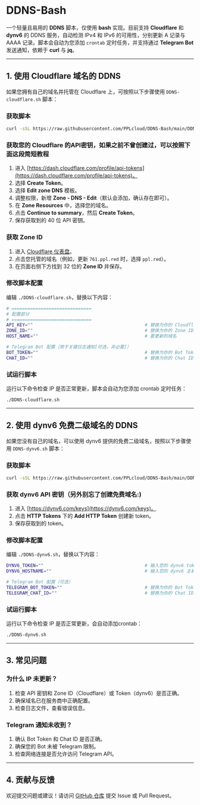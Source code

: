 # DDNS-Bash

一个轻量且易用的 **DDNS** 脚本，仅使用 **bash** 实现。目前支持 **Cloudflare** 和 **dynv6** 的 DDNS 服务，自动检测 IPv4 和 IPv6 的可用性，分别更新 A 记录与 AAAA 记录。脚本会自动为您添加 `crontab` 定时任务，并支持通过 **Telegram Bot** 发送通知，依赖于 **curl** 与 **jq**。

---

## 1. 使用 Cloudflare 域名的 DDNS

如果您拥有自己的域名并托管在 Cloudflare 上，可按照以下步骤使用 `DDNS-cloudflare.sh` 脚本：

### 获取脚本

```bash
curl -sSL https://raw.githubusercontent.com/PPLcloud/DDNS-Bash/main/DDNS-cloudflare.sh -o ./DDNS-cloudflare.sh && chmod +x ./DDNS-cloudflare.sh
```

### 获取您的 Cloudflare 的API密钥，如果之前不曾创建过，可以按照下面这段简短教程

1. 进入 [https://dash.cloudflare.com/profile/api-tokens](https://dash.cloudflare.com/profile/api-tokens)。
2. 选择 **Create Token**。
3. 选择 **Edit zone DNS** 模板。
4. 调整权限，新增 **Zone - DNS - Edit**（默认会添加，确认存在即可）。
5. 在 **Zone Resources** 中，选择您的域名。
6. 点击 **Continue to summary**，然后 **Create Token**。
7. 保存获取到的 40 位 API 密钥。

### 获取 Zone ID

1. 进入 [Cloudflare 仪表盘](https://dash.cloudflare.com/)。
2. 点击您托管的域名（例如，更新 `761.ppl.red` 时，选择 `ppl.red`）。
3. 在页面右侧下方找到 32 位的 **Zone ID** 并保存。

### 修改脚本配置

编辑 `./DDNS-cloudflare.sh`，替换以下内容：

```bash
# ==============================
# 配置部分
# ==============================
API_KEY=""                                          # 替换为你的 Cloudflare API 密钥
ZONE_ID=""                                          # 替换为你的 Zone ID
HOST_NAME=""                                        # 要更新的域名

# Telegram Bot 配置（用于关键日志通知[可选，非必要]）
BOT_TOKEN=""                                        # 替换为你的 Bot Token
CHAT_ID=""                                          # 替换为你的 Chat ID
```

### 试运行脚本

运行以下命令检查 IP 是否正常更新，脚本会自动为您添加 crontab 定时任务：

```bash
./DDNS-cloudflare.sh
```

---

## 2. 使用 dynv6 免费二级域名的 DDNS

如果您没有自己的域名，可以使用 dynv6 提供的免费二级域名，按照以下步骤使用 `DDNS-dynv6.sh` 脚本：

### 获取脚本

```bash
curl -sSL https://raw.githubusercontent.com/PPLcloud/DDNS-Bash/main/DDNS-dynv6.sh -o ./DDNS-dynv6.sh && chmod +x ./DDNS-dynv6.sh
```

### 获取 dynv6 API 密钥（另外别忘了创建免费域名:)

1. 进入 [https://dynv6.com/keys](https://dynv6.com/keys)。
2. 点击 **HTTP Tokens** 下的 **Add HTTP Token** 创建新 token。
3. 保存获取到的 token。

### 修改脚本配置

编辑 `./DDNS-dynv6.sh`，替换以下内容：

```bash
DYNV6_TOKEN=""                                      # 输入您的 dynv6 token
DYNV6_HOSTNAME=""                                   # 输入您的 dynv6 主机名

# Telegram Bot 配置（可选）
TELEGRAM_BOT_TOKEN=""                               # 替换为你的 Bot Token
TELEGRAM_CHAT_ID=""                                 # 替换为你的 Chat ID
```

### 试运行脚本

运行以下命令检查 IP 是否正常更新，会自动添加crontab：

```bash
./DDNS-dynv6.sh
```

---

## 3. 常见问题

### 为什么 IP 未更新？

1. 检查 API 密钥和 Zone ID（Cloudflare）或 Token（dynv6）是否正确。
2. 确保域名已在服务商中正确配置。
3. 检查日志文件，查看错误信息。

### Telegram 通知未收到？

1. 确认 Bot Token 和 Chat ID 是否正确。
2. 确保您的 Bot 未被 Telegram 限制。
3. 检查网络连接是否允许访问 Telegram API。

---

## 4. 贡献与反馈

欢迎提交问题或建议！请访问 [GitHub 仓库](https://github.com/PPLcloud/DDNS-Bash) 提交 Issue 或 Pull Request。